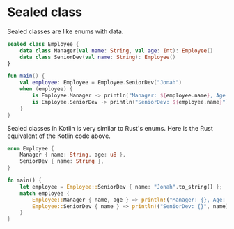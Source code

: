 # Sealed class

Sealed classes are like enums with data.

```kotlin
sealed class Employee {
	data class Manager(val name: String, val age: Int): Employee()
	data class SeniorDev(val name: String): Employee()
}

fun main() {
	val employee: Employee = Employee.SeniorDev("Jonah")
	when (employee) {
		is Employee.Manager -> println("Manager: ${employee.name}, Age: ${employee.age}")
		is Employee.SeniorDev -> println("SeniorDev: ${employee.name}")
	}
}
```

Sealed classes in Kotlin is very similar to Rust's enums. Here is the Rust equivalent of the Kotlin code above.

```Rust
enum Employee {
    Manager { name: String, age: u8 },
    SeniorDev { name: String },
}

fn main() {
    let employee = Employee::SeniorDev { name: "Jonah".to_string() };
    match employee {
        Employee::Manager { name, age } => println!("Manager: {}, Age: {}", name, age),
        Employee::SeniorDev { name } => println!("SeniorDev: {}", name),
    }
}
```
